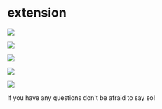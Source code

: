 # extension
<img src="https://media.discordapp.net/attachments/743724517108744212/781406277468553216/unknown.png">
<p></p>
<img src="https://media.discordapp.net/attachments/781386003306119228/781386361402818560/unknown.png">
<p></p>
<img src="https://media.discordapp.net/attachments/781386003306119228/781386388201275442/unknown.png">
<p></p>
<img src="https://media.discordapp.net/attachments/781386003306119228/781386443984863262/unknown.png">
<p></p>
<img src="https://media.discordapp.net/attachments/781386003306119228/781386522565279744/unknown.png">
<p></p>
<p></p>
If you have any questions don't be afraid to say so!
